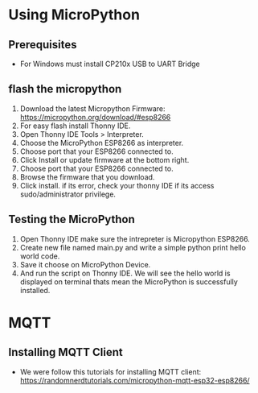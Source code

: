 # Using MicroPython

## Prerequisites
- For Windows must install CP210x USB to UART Bridge

## flash the micropython
1. Download the latest Micropython Firmware: https://micropython.org/download/#esp8266
2. For easy flash install Thonny IDE.
3. Open Thonny IDE Tools > Interpreter.
4. Choose the MicroPython ESP8266 as interpreter.
5. Choose port that your ESP8266 connected to.
6. Click Install or update firmware at the bottom right.
7. Choose port that your ESP8266 connected to.
8. Browse the firmware that you download.
9. Click install. if its error, check your thonny IDE if its access sudo/administrator privilege.

## Testing the MicroPython

1. Open Thonny IDE make sure the intrepreter is Micropython ESP8266.
2. Create new file named main.py and write a simple python print hello world code.
3. Save it choose on MicroPython Device.
4. And run the script on Thonny IDE. We will see the hello world is displayed on terminal thats mean the MicroPython is successfully installed.


# MQTT
## Installing MQTT Client
- We were follow this tutorials for installing MQTT client: https://randomnerdtutorials.com/micropython-mqtt-esp32-esp8266/